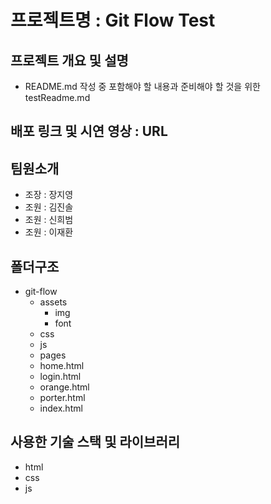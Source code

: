 # 프로젝트명 : Git Flow Test

## 프로젝트 개요 및 설명
* README.md 작성 중 포함해야 할 내용과 준비해야 할 것을 위한 testReadme.md

## 배포 링크 및 시연 영상 : URL

## 팀원소개
* 조장 : 장지영
* 조원 : 김진솔
* 조원 : 신희범
* 조원 : 이재환

## 폴더구조
  * git-flow
    - assets
      + img
      + font
    - css
    - js
    - pages
     + home.html
     + login.html
     + orange.html
     + porter.html
    - index.html

## 사용한 기술 스택 및 라이브러리
* html
* css
* js
